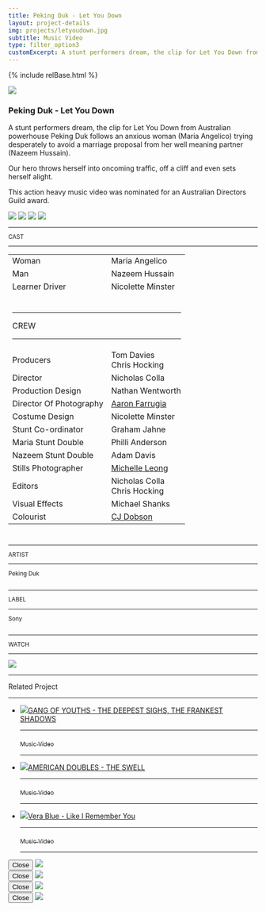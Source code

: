 ```yaml
---
title: Peking Duk - Let You Down
layout: project-details
img: projects/letyoudown.jpg
subtitle: Music Video
type: filter_option3
customExcerpt: A stunt performers dream, the clip for Let You Down from Australian powerhouse Peking Duk follows an anxious woman (Maria Angelico) trying desperately to avoid a marriage proposal from her well meaning partner (Nazeem Hussain).
---
```


{% include relBase.html %}

<style> #gallery img {aspect-ratio: 16/9;}</style>
 <div id="heroImage">
        <img src="{{ relBase }}img/gallery/letyoudown1.jpg"></div>
 <section id="details">
    <article><span id="main-detail">
      <h1>Peking Duk - Let You Down</h1><p>A stunt performers dream, the clip for Let You Down from Australian powerhouse Peking Duk follows an anxious woman (Maria Angelico) trying desperately to avoid a marriage proposal from her well meaning partner (Nazeem Hussain).
      </p><p>
        Our hero throws herself into oncoming traffic, off a cliff and even sets herself alight.
      </p><p>
        This action heavy music video was nominated for an Australian Directors Guild award.</p>        
<div id="gallery">
        <img src="{{ relBase }}img/gallery/letyoudown2.jpg" id="img2" data-hystmodal="#myModal2">
        <img src="{{ relBase }}img/gallery/letyoudown3.jpg" id="img2" data-hystmodal="#myModal3">
        <img src="{{ relBase }}img/gallery/letyoudown4.jpg" id="img2" data-hystmodal="#myModal4">
        <img src="{{ relBase }}img/gallery/letyoudown5.jpg" id="img5" data-hystmodal="#myModal5">
      </div>
      </span>
      <sub>
        <hr>CAST
        <hr class="margin_bottom">
        <table>
          <tr><td>Woman</td><td> Maria Angelico</td></tr>
          <tr><td>Man</td><td>Nazeem Hussain</td></tr>
          <tr><td>Learner Driver</td><td>Nicolette Minster</td></tr>
          <tr><td colspan="2"><br><hr>CREW
            <hr></td></tr><tr><td>
        Producers</td><td>Tom Davies<br>Chris Hocking</td></tr><tr><td>
        Director</td><td>Nicholas Colla</td></tr><tr><td>
        Production Design</td><td>Nathan Wentworth</td></tr><tr><td>
        Director Of Photography</td><td><a href="http://www.aaronfarrugiafilm.com/" rel="noopener noreferrer" target="_blank">Aaron Farrugia</a></td></tr><tr><td>
        Costume Design</td><td>Nicolette Minster</td></tr><tr><td>
        Stunt Co-ordinator</td><td>Graham Jahne</td></tr><tr><td>
        Maria Stunt Double</td><td>Philli Anderson</td></tr><tr><td>
        Nazeem Stunt Double</td><td>Adam Davis</td></tr><tr><td>
        Stills Photographer</td><td><a href="http://www.micapixel.com/" rel="noopener noreferrer" target="_blank">Michelle Leong</a></td></tr><tr><td>
        Editors</td><td>Nicholas Colla<br>Chris Hocking</td></tr><tr><td>
        Visual Effects</td><td>Michael Shanks</td></tr><tr><td>
        Colourist</td><td> <a href="http://www.cjdobson.com/" rel="noopener noreferrer" target="_blank">CJ Dobson</a></td></tr></table><br>
        <hr>ARTIST
        <hr>
        Peking Duk<br>
        <br>
        <hr>LABEL
        <hr>
        Sony<br><br>
        <hr>WATCH
        <hr>
        <a href="https://www.youtube.com/watch?v=zUfVJ7c22r8" target="_blank"><img src="{{ relBase }}img/social/youtube.svg" class="youtube"></a>
      </sub>
    </article>
    <div id="related">
      <hr>
      Related Project
      <hr>
      <ul>
        <li><a href="../gang-of-youths-the-deepest-sighs-the-frankest-shadows/"><img src="{{ relBase }}img/projects/sighs.jpg">GANG OF YOUTHS - THE DEEPEST SIGHS, THE FRANKEST SHADOWS
          <hr><sub>Music Video</sub>
          <hr></a>
        </li>
        <li><a href="../american-doubles-the-swell/"><img src="{{ relBase }}img/projects/swell.jpg">AMERICAN DOUBLES - THE SWELL
          <hr><sub>Music Video</sub>
          <hr></a>
        </li>
        <li><a href="../vera-blue-like-i-remember-you/"><img src="{{ relBase }}img/projects/liry.jpg">Vera Blue - Like I Remember You
          <hr><sub>Music Video</sub>
          <hr></a>
        </li>
      </ul>
    </div>
  </section>

<div class="hystmodal" id="myModal2" aria-hidden="true">
    <div class="hystmodal__wrap">
        <div class="hystmodal__window" role="dialog" aria-modal="true">
            <button data-hystclose class="hystmodal__close">Close</button>
            <!-- You modal HTML markup -->
        <img src="{{ relBase }}img/gallery/letyoudown2.jpg" id="img2">
        </div>
    </div>
</div>

<div class="hystmodal" id="myModal3" aria-hidden="true">
    <div class="hystmodal__wrap">
        <div class="hystmodal__window" role="dialog" aria-modal="true">
            <button data-hystclose class="hystmodal__close">Close</button>
            <!-- You modal HTML markup -->
        <img src="{{ relBase }}img/gallery/letyoudown3.jpg" id="img3">
        </div>
    </div>
</div>
<div class="hystmodal" id="myModal4" aria-hidden="true">
    <div class="hystmodal__wrap">
        <div class="hystmodal__window" role="dialog" aria-modal="true">
            <button data-hystclose class="hystmodal__close">Close</button>
            <!-- You modal HTML markup -->
        <img src="{{ relBase }}img/gallery/letyoudown4.jpg" id="img4">
        </div>
    </div>
</div>
<div class="hystmodal" id="myModal5" aria-hidden="true">
    <div class="hystmodal__wrap">
        <div class="hystmodal__window" role="dialog" aria-modal="true">
            <button data-hystclose class="hystmodal__close">Close</button>
            <!-- You modal HTML markup -->
        <img src="{{ relBase }}img/gallery/letyoudown5.jpg" id="img5">
        </div>
    </div>
</div>

  <div id="gradient"></div>
